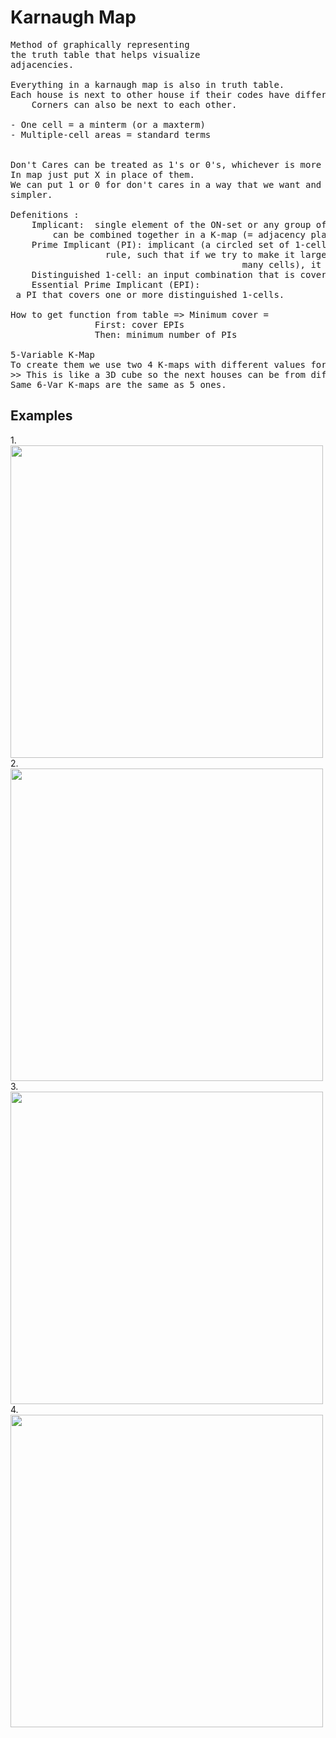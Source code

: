 # Karnaugh Map

<pre>
Method of graphically representing
the truth table that helps visualize
adjacencies.

Everything in a karnaugh map is also in truth table.
Each house is next to other house if their codes have different in only 1 bite.
	Corners can also be next to each other.

- One cell = a minterm (or a maxterm)
- Multiple-cell areas = standard terms


Don't Cares can be treated as 1's or 0's, whichever is more advantageous.
In map just put X in place of them.
We can put 1 or 0 for don't cares in a way that we want and makes our circuit
simpler.

Defenitions :
	Implicant:	single element of the ON-set or any group of elements that
		can be combined together in a K-map (= adjacency plane)
	Prime Implicant (PI): implicant (a circled set of 1-cells) satisfying the combining
		          rule, such that if we try to make it larger (covering twice as
                                            many cells), it covers one or more 0s.
	Distinguished 1-cell: an input combination that is covered by only one PI.
	Essential Prime Implicant (EPI):
 a PI that covers one or more distinguished 1-cells.

How to get function from table => Minimum cover =
				First: cover EPIs
				Then: minimum number of PIs

5-Variable K-Map
To create them we use two 4 K-maps with different values for the 5th variable.
>> This is like a 3D cube so the next houses can be from different maps.
Same 6-Var K-maps are the same as 5 ones.
</pre>

## Examples
1.<br />
<img src="https://github.com/amirhnajafiz/LogicCircuitsForLearn/blob/main/02.Karnaugh%20Map/Tools/ex1.png" width=500 /><br />
2.<br />
<img src="https://github.com/amirhnajafiz/LogicCircuitsForLearn/blob/main/02.Karnaugh%20Map/Tools/ex2.png" width=500 /><br />
3.<br />
<img src="https://github.com/amirhnajafiz/LogicCircuitsForLearn/blob/main/02.Karnaugh%20Map/Tools/ex3.jpg" width=500 /><br />
4.<br />
<img src="https://github.com/amirhnajafiz/LogicCircuitsForLearn/blob/main/02.Karnaugh%20Map/Tools/ex4.png" width=500 /><br />
